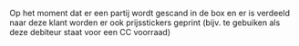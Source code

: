 Op het moment dat er een partij wordt gescand in de box en er is verdeeld naar deze klant worden er ook prijsstickers geprint (bijv. te gebuiken als deze debiteur staat voor een CC voorraad)
